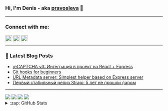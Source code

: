 ### Hi, I'm Denis - aka [pravosleva][website] 👋

---

### Connect with me:

[<img align="left" alt="Pravosleva | Facebook" width="22px" src="https://cdn.jsdelivr.net/npm/simple-icons@v3/icons/facebook.svg" />][facebook]
[<img align="left" alt="Dan Pol | LinkedIn" width="22px" src="https://cdn.jsdelivr.net/npm/simple-icons@v3/icons/linkedin.svg" />][linkedin]
[<img align="left" alt="Dan Pol | Twitter" width="22px" src="https://cdn.jsdelivr.net/npm/simple-icons@v3/icons/twitter.svg" />][twitter]
<br />

---

### 📕 Latest Blog Posts

<!-- BLOG-POST-LIST:START -->

- [reCAPTCHA v3: Интеграция в проект на React + Express](http://pravosleva.ru/article/recaptcha-v3)
- [Git hooks for beginners](http://pravosleva.ru/article/git-hooks)
- [URL Metadata server: Simplest helper based on Express server](http://pravosleva.ru/article/url-metadata-server)
- [Первый стабильный релиз Strapi: 5 лет не прошли даром](http://pravosleva.ru/article/pervyj-stabilnyj-reliz-strapi)
<!-- BLOG-POST-LIST:END -->

---

<img src="https://img.shields.io/badge/node.js%20-%2343853D.svg?&style=for-the-badge&logo=node.js&logoColor=white"/>
<img src="https://img.shields.io/badge/react%20-%2320232a.svg?&style=for-the-badge&logo=react&logoColor=%2361DAFB"/>
<img src="https://img.shields.io/badge/redux%20-%23593d88.svg?&style=for-the-badge&logo=redux&logoColor=white"/>
<img src="https://img.shields.io/badge/material%20ui%20-%230081CB.svg?&style=for-the-badge&logo=material-ui&logoColor=white"/>

<details>
  <summary>:zap: GitHub Stats</summary>
  
  <img align="left" alt="Dan's Github Stats" src="https://github-readme-stats.vercel.app/api?username=pravosleva&theme=default&show_icons=true&hide_border=true" />
</details>

[website]: http://pravosleva.ru
[facebook]: https://facebook.com/pravosleva
[linkedin]: https://www.linkedin.com/in/pravosleva
[twitter]: https://www.twitter.com/in/pravosleva86
